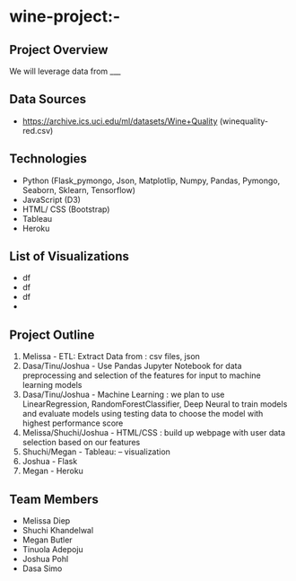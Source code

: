 # wine-project:-
 

## Project Overview
We will leverage data from ___

## Data Sources
* https://archive.ics.uci.edu/ml/datasets/Wine+Quality (winequality-red.csv)

## Technologies
* Python (Flask_pymongo, Json, Matplotlip, Numpy, Pandas, Pymongo, Seaborn, Sklearn, Tensorflow)
* JavaScript (D3)
* HTML/ CSS (Bootstrap)
* Tableau
* Heroku

## List of Visualizations
* df 
* df
* df
* 

## Project Outline
1. Melissa - ETL: Extract Data from : csv files, json
2. Dasa/Tinu/Joshua - Use Pandas Jupyter Notebook for data preprocessing and selection of 
the features for input to machine learning models
3. Dasa/Tinu/Joshua - Machine Learning : we plan to use LinearRegression, 
RandomForestClassifier, Deep Neural to train models and evaluate 
models using testing data to choose the model with highest 
performance score 
4. Melissa/Shuchi/Joshua - HTML/CSS : build up webpage with user data selection based on our features 
5. Shuchi/Megan - Tableau: – visualization 
6. Joshua - Flask
7. Megan - Heroku 

## Team Members
* Melissa Diep
* Shuchi Khandelwal
* Megan Butler
* Tinuola Adepoju
* Joshua Pohl
* Dasa Simo
